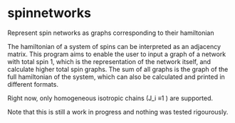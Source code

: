 # spinnetworks
Represent spin networks as graphs corresponding to their hamiltonian

The hamiltonian of a system of spins can be interpreted as an adjacency matrix. This program aims to enable the user to input a graph of a network with total spin 1, which is the representation of the network itself, and calculate higher total spin graphs. The sum of all graphs is the graph of the full hamiltonian of the system, which can also be calculated and printed in different formats.

Right now, only homogeneous isotropic chains (J_i ≡1 ) are supported.

Note that this is still a work in progress and nothing was tested rigourously.
